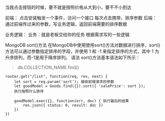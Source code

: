 当我点击按钮的时候，要不就是按照价格从大到小，要不不小到达

前端：
    点击安装触发一个事件，访问一个接口
    每次点击携带，排序参数
后端：
    通过前端传过来的参数，写业务逻辑，返回前端需要的排序数据

业务逻辑：
    业务：就是老板交给你的任务
    根据需求写的一些逻辑

MongoDB sort()方法
在MongoDB中使用使用sort()方法对数据进行排序，sort()方法可以通过参数指定排序的字段，并使用 1 和 -1 来指定排序的方式，其中 1 为升序排列，而-1是用于降序排列。
语法
sort()方法基本语法如下所示：
>db.COLLECTION_NAME.find()


```
router.get("/list", function(req, res, next) {
    let sort = req.param('sort'); 接收前端请求的参数
    let goodModel = Goods.find({}).sort({ 'salePrice': sort }); 
    执行按照什么排序
    
    goodModel.exec({}, function(err, doc) { 执行最后的结果
        res.json({ status: 0, result: doc })
    })
})
```